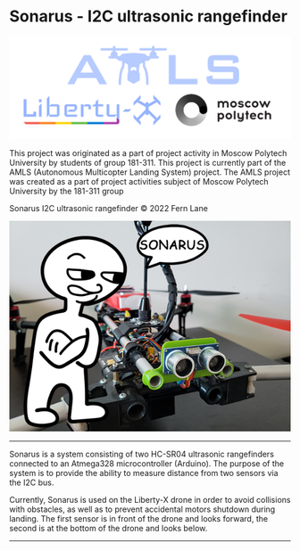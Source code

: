 # Sonarus - I2C ultrasonic rangefinder

![Logo](/git_images/logo_book.png "Logo")

This project was originated as a part of project activity in Moscow Polytech University by students of group 181-311.
This project is currently part of the AMLS (Autonomous Multicopter Landing System) project. The AMLS project was created as a part of project activities subject of Moscow Polytech University by the 181-311 group

Sonarus I2C ultrasonic rangefinder © 2022 Fern Lane

![Sonarus](/git_images/sonarus.jpg "Sonarus")

----------

Sonarus is a system consisting of two HC-SR04 ultrasonic rangefinders connected to an Atmega328 microcontroller (Arduino).
The purpose of the system is to provide the ability to measure distance from two sensors via the I2C bus.

Currently, Sonarus is used on the Liberty-X drone in order to avoid collisions with obstacles, as well as to prevent accidental motors shutdown during landing.
The first sensor is in front of the drone and looks forward, the second is at the bottom of the drone and looks below.

----------
